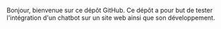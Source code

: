 Bonjour, bienvenue sur ce dépôt GitHub. Ce dépôt a pour but de tester l'intégration d'un chatbot sur un site web ainsi que son développement.
